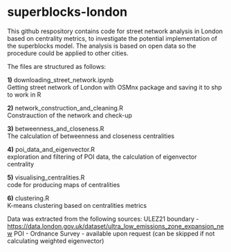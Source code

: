 # superblocks-london

This github respository contains code for street network analysis in London based on centrality metrics, to investigate the potential implementation of the superblocks model. The analysis is based on open data so the procedure could be applied to other cities. 

The files are structured as follows:

**1)** downloading_street_network.ipynb </br>
Getting street network of London with OSMnx package and saving it to shp to work in R

**2)** network_construction_and_cleaning.R </br>
Constrauction of the network and check-up

**3)** betweenness_and_closeness.R </br>
The calculation of betweenness and closeness centralities

**4)** poi_data_and_eigenvector.R </br>
exploration and filtering of POI data, the calculation of eigenvector centrality

**5)** visualising_centralities.R </br>
code for producing maps of centralities

**6)** clustering.R </br>
K-means clustering based on centralities metrics

Data was extracted from the following sources:
ULEZ21 boundary - https://data.london.gov.uk/dataset/ultra_low_emissions_zone_expansion_new
POI - Ordnance Survey - available upon request (can be skipped if not calculating weighted eigenvector)



